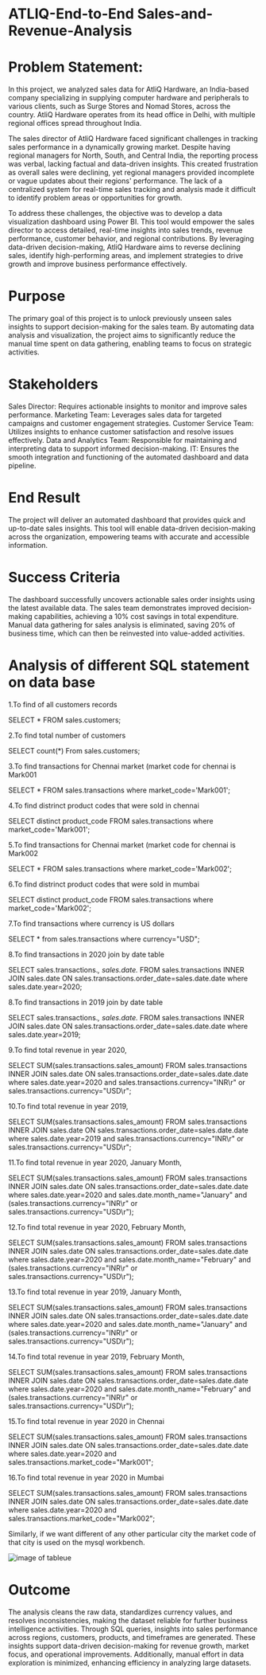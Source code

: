 # ATLIQ-End-to-End Sales-and-Revenue-Analysis

# Problem Statement: 

In this project, we analyzed sales data for AtliQ Hardware, an India-based company specializing in supplying computer hardware and peripherals to various clients, such as Surge Stores and Nomad Stores, across the country. AtliQ Hardware operates from its head office in Delhi, with multiple regional offices spread throughout India.

The sales director of AtliQ Hardware faced significant challenges in tracking sales performance in a dynamically growing market. Despite having regional managers for North, South, and Central India, the reporting process was verbal, lacking factual and data-driven insights. This created frustration as overall sales were declining, yet regional managers provided incomplete or vague updates about their regions' performance. The lack of a centralized system for real-time sales tracking and analysis made it difficult to identify problem areas or opportunities for growth.

To address these challenges, the objective was to develop a data visualization dashboard using Power BI. This tool would empower the sales director to access detailed, real-time insights into sales trends, revenue performance, customer behavior, and regional contributions. By leveraging data-driven decision-making, AtliQ Hardware aims to reverse declining sales, identify high-performing areas, and implement strategies to drive growth and improve business performance effectively.

# Purpose
The primary goal of this project is to unlock previously unseen sales insights to support decision-making for the sales team. By automating data analysis and visualization, the project aims to significantly reduce the manual time spent on data gathering, enabling teams to focus on strategic activities.

# Stakeholders

Sales Director: Requires actionable insights to monitor and improve sales performance.
Marketing Team: Leverages sales data for targeted campaigns and customer engagement strategies.
Customer Service Team: Utilizes insights to enhance customer satisfaction and resolve issues effectively.
Data and Analytics Team: Responsible for maintaining and interpreting data to support informed decision-making.
IT: Ensures the smooth integration and functioning of the automated dashboard and data pipeline.

# End Result
The project will deliver an automated dashboard that provides quick and up-to-date sales insights. This tool will enable data-driven decision-making across the organization, empowering teams with accurate and accessible information.

# Success Criteria

The dashboard successfully uncovers actionable sales order insights using the latest available data.
The sales team demonstrates improved decision-making capabilities, achieving a 10% cost savings in total expenditure.
Manual data gathering for sales analysis is eliminated, saving 20% of business time, which can then be reinvested into value-added activities.

# Analysis of different SQL statement on data base

1.To find of all customers records

SELECT * FROM sales.customers;

2.To find total number of customers

SELECT count(*) From sales.customers;

3.To find transactions for Chennai market (market code for chennai is Mark001

SELECT * FROM sales.transactions where market_code='Mark001';

4.To find distrinct product codes that were sold in chennai

SELECT distinct product_code FROM sales.transactions where market_code='Mark001';

5.To find transactions for Chennai market (market code for chennai is Mark002

SELECT * FROM sales.transactions where market_code='Mark002';

6.To find distrinct product codes that were sold in mumbai

SELECT distinct product_code FROM sales.transactions where market_code='Mark002';

7.To find transactions where currency is US dollars

SELECT * from sales.transactions where currency="USD";

8.To find transactions in 2020 join by date table

SELECT sales.transactions.*, sales.date.* FROM sales.transactions INNER JOIN sales.date ON sales.transactions.order_date=sales.date.date where sales.date.year=2020;

8.To find transactions in 2019 join by date table

SELECT sales.transactions.*, sales.date.* FROM sales.transactions INNER JOIN sales.date ON sales.transactions.order_date=sales.date.date where sales.date.year=2019;

9.To find total revenue in year 2020,

SELECT SUM(sales.transactions.sales_amount) FROM sales.transactions INNER JOIN sales.date ON sales.transactions.order_date=sales.date.date where sales.date.year=2020 and sales.transactions.currency="INR\r" or sales.transactions.currency="USD\r";

10.To find total revenue in year 2019,

SELECT SUM(sales.transactions.sales_amount) FROM sales.transactions INNER JOIN sales.date ON sales.transactions.order_date=sales.date.date where sales.date.year=2019 and sales.transactions.currency="INR\r" or sales.transactions.currency="USD\r";

11.To find total revenue in year 2020, January Month,

SELECT SUM(sales.transactions.sales_amount) FROM sales.transactions INNER JOIN sales.date ON sales.transactions.order_date=sales.date.date where sales.date.year=2020 and sales.date.month_name="January" and (sales.transactions.currency="INR\r" or sales.transactions.currency="USD\r");

12.To find total revenue in year 2020, February Month,

SELECT SUM(sales.transactions.sales_amount) FROM sales.transactions INNER JOIN sales.date ON sales.transactions.order_date=sales.date.date where sales.date.year=2020 and sales.date.month_name="February" and (sales.transactions.currency="INR\r" or sales.transactions.currency="USD\r");

13.To find total revenue in year 2019, January Month,

SELECT SUM(sales.transactions.sales_amount) FROM sales.transactions INNER JOIN sales.date ON sales.transactions.order_date=sales.date.date where sales.date.year=2020 and sales.date.month_name="January" and (sales.transactions.currency="INR\r" or sales.transactions.currency="USD\r");

14.To find total revenue in year 2019, February Month,

SELECT SUM(sales.transactions.sales_amount) FROM sales.transactions INNER JOIN sales.date ON sales.transactions.order_date=sales.date.date where sales.date.year=2020 and sales.date.month_name="February" and (sales.transactions.currency="INR\r" or sales.transactions.currency="USD\r");

15.To find total revenue in year 2020 in Chennai

SELECT SUM(sales.transactions.sales_amount) FROM sales.transactions INNER JOIN sales.date ON sales.transactions.order_date=sales.date.date where sales.date.year=2020 and sales.transactions.market_code="Mark001";

16.To find total revenue in year 2020 in Mumbai

SELECT SUM(sales.transactions.sales_amount) FROM sales.transactions INNER JOIN sales.date ON sales.transactions.order_date=sales.date.date where sales.date.year=2020 and sales.transactions.market_code="Mark002";

Similarly, if we want different of any other particular city the market code of that city is used on the mysql workbench.


![image of tableue](https://github.com/user-attachments/assets/320e4ca2-5770-43c1-82f5-b002d118ff35)


# Outcome
The analysis cleans the raw data, standardizes currency values, and resolves inconsistencies, making the dataset reliable for further business intelligence activities. Through SQL queries, insights into sales performance across regions, customers, products, and timeframes are generated. These insights support data-driven decision-making for revenue growth, market focus, and operational improvements. Additionally, manual effort in data exploration is minimized, enhancing efficiency in analyzing large datasets.
